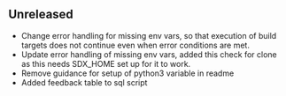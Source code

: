## Unreleased
- Change error handling for missing env vars, so that execution of build targets does not continue even when error conditions are met.
- Update error handling of missing env vars, added this check for clone as this needs SDX_HOME set up for it to work.
- Remove guidance for setup of python3 variable in readme
- Added feedback table to sql script
